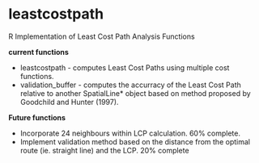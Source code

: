 # leastcostpath

R Implementation of Least Cost Path Analysis Functions

<b>current functions</b>
* leastcostpath - computes Least Cost Paths using multiple cost functions.
* validation_buffer - computes the accurracy of the Least Cost Path relative to another SpatialLine* object based on method proposed by Goodchild and Hunter (1997).

<b> Future functions</b>
* Incorporate 24 neighbours within LCP calculation. 60% complete.
* Implement validation method based on the distance from the optimal route (ie. straight line) and the LCP. 20% complete

